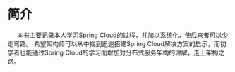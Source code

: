 # 简介
&ensp; &ensp; 本书主要记录本人学习Spring Cloud的过程，并加以系统化，使后来者可以少走弯路。
希望架构师可以从中找到迅速搭建Spring Cloud解决方案的启示，而初学者也能通过Spring Cloud的学习而增加对分布式服务架构的理解，走上架构之路。